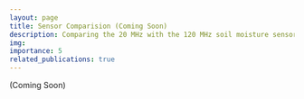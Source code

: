 ```yaml
---
layout: page
title: Sensor Comparision (Coming Soon)
description: Comparing the 20 MHz with the 120 MHz soil moisture sensor
img:
importance: 5
related_publications: true
---
```


(Coming Soon)


